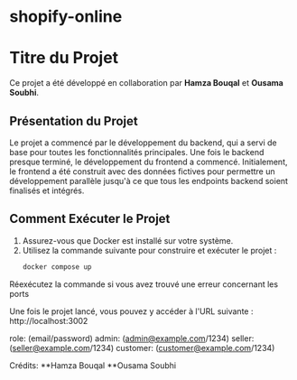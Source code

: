 # shopify-online
# Titre du Projet

Ce projet a été développé en collaboration par **Hamza Bouqal** et **Ousama Soubhi**.

## Présentation du Projet

Le projet a commencé par le développement du backend, qui a servi de base pour toutes les fonctionnalités principales. Une fois le backend presque terminé, le développement du frontend a commencé. Initialement, le frontend a été construit avec des données fictives pour permettre un développement parallèle jusqu'à ce que tous les endpoints backend soient finalisés et intégrés.

## Comment Exécuter le Projet

1. Assurez-vous que Docker est installé sur votre système.
2. Utilisez la commande suivante pour construire et exécuter le projet :
   ```bash
   docker compose up
   ```

Réexécutez la commande si vous avez trouvé une erreur concernant les ports

Une fois le projet lancé, vous pouvez y accéder à l'URL suivante : http://localhost:3002

role: (email/password)
admin: (admin@example.com/1234)
seller: (seller@example.com/1234)
customer: (customer@example.com/1234)

Crédits:
**Hamza Bouqal
**Ousama Soubhi







